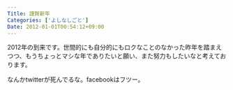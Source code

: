 ```yaml
---
Title: 謹賀新年
Categories: ['よしなしごと']
Date: 2012-01-01T00:54:12+09:00
---
```


2012年の到来です。世間的にも自分的にもロクなことのなかった昨年を踏まえつつ、もうちょっとマシな年でありたいと願い、また努力もしたいなと考えております。

なんかtwitterが死んでるな。facebookはフツー。
